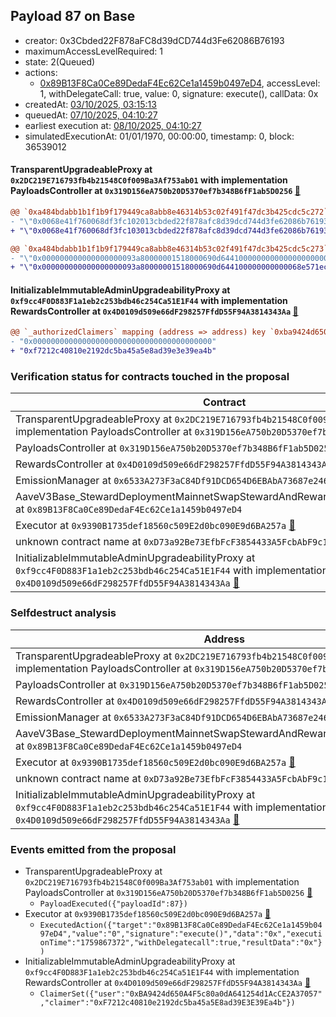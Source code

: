 ## Payload 87 on Base

- creator: 0x3Cbded22F878aFC8d39dCD744d3Fe62086B76193
- maximumAccessLevelRequired: 1
- state: 2(Queued)
- actions:
  - [0x89B13F8Ca0Ce89DedaF4Ec62Ce1a1459b0497eD4](https://basescan.org/address/0x89B13F8Ca0Ce89DedaF4Ec62Ce1a1459b0497eD4), accessLevel: 1, withDelegateCall: true, value: 0, signature: execute(), callData: 0x
- createdAt: [03/10/2025, 03:15:13](https://basescan.org/tx/0x76626fad538a2c6b2a5f744b84989653008197f4a89302edf76dd36e0172850b)
- queuedAt: [07/10/2025, 04:10:27](https://basescan.org/tx/0x2f9ba9c267303ebd1d9516fa40d52d5d28174ad6dfd629a7049cf17bb92a683b)
- earliest execution at: [08/10/2025, 04:10:27](https://www.epochconverter.com/countdown?q=1759896627)
- simulatedExecutionAt: 01/01/1970, 00:00:00, timestamp: 0, block: 36539012
#### TransparentUpgradeableProxy at `0x2DC219E716793fb4b21548C0f009Ba3Af753ab01` with implementation PayloadsController at `0x319D156eA750b20D5370ef7b348B6fF1ab5D0256` [:ghost:](https://github.com/bgd-labs/aave-address-book  "GovernanceV3Base.PAYLOADS_CONTROLLER")

```diff
@@ `0xa484bdabb1b1f1b9f179449ca8abb8e46314b53c02f491f47dc3b425cdc5c272` raw  @@
- "\"0x0068e41f760068df3fc102013cbded22f878afc8d39dcd744d3fe62086b76193\""
+ "\"0x0068e41f760068df3fc103013cbded22f878afc8d39dcd744d3fe62086b76193\""

@@ `0xa484bdabb1b1f1b9f179449ca8abb8e46314b53c02f491f47dc3b425cdc5c273` raw  @@
- "\"0x000000000000000000093a80000001518000690d644100000000000000000000\""
+ "\"0x000000000000000000093a80000001518000690d644100000000000068e571ec\""

```
#### InitializableImmutableAdminUpgradeabilityProxy at `0xf9cc4F0D883F1a1eb2c253bdb46c254Ca51E1F44` with implementation RewardsController at `0x4D0109d509e66dF298257FfdD55F94A3814343Aa` [:ghost:](https://github.com/bgd-labs/aave-address-book  "AaveV3Base.DEFAULT_INCENTIVES_CONTROLLER")

```diff
@@ `_authorizedClaimers` mapping (address => address) key `0xba9424d650a4f5c80a0da641254d1acce2a37057` @@
- "0x0000000000000000000000000000000000000000"
+ "0xf7212c40810e2192dc5ba45a5e8ad39e3e39ea4b"

```
### Verification status for contracts touched in the proposal

| Contract | Status |
|---------|------------|
| TransparentUpgradeableProxy at `0x2DC219E716793fb4b21548C0f009Ba3Af753ab01` with implementation PayloadsController at `0x319D156eA750b20D5370ef7b348B6fF1ab5D0256` [:ghost:](https://github.com/bgd-labs/aave-address-book  "GovernanceV3Base.PAYLOADS_CONTROLLER") | Contract |
| PayloadsController at `0x319D156eA750b20D5370ef7b348B6fF1ab5D0256` | Contract |
| RewardsController at `0x4D0109d509e66dF298257FfdD55F94A3814343Aa` | Contract |
| EmissionManager at `0x6533A273F3aC84Df91DCD654D6EBAbA73687e246` [:ghost:](https://github.com/bgd-labs/aave-address-book  "AaveV3Base.EMISSION_MANAGER") | Contract |
| AaveV3Base_StewardDeploymentMainnetSwapStewardAndRewardsSteward_20250821 at `0x89B13F8Ca0Ce89DedaF4Ec62Ce1a1459b0497eD4` | Contract |
| Executor at `0x9390B1735def18560c509E2d0bc090E9d6BA257a` [:ghost:](https://github.com/bgd-labs/aave-address-book  "AaveV3Base.ACL_ADMIN") | Contract |
| unknown contract name at `0xD73a92Be73EfbFcF3854433A5FcbAbF9c1316073` | EOA |
| InitializableImmutableAdminUpgradeabilityProxy at `0xf9cc4F0D883F1a1eb2c253bdb46c254Ca51E1F44` with implementation RewardsController at `0x4D0109d509e66dF298257FfdD55F94A3814343Aa` [:ghost:](https://github.com/bgd-labs/aave-address-book  "AaveV3Base.DEFAULT_INCENTIVES_CONTROLLER") | Contract |

### Selfdestruct analysis

| Address | Result |
|---------|------------|
| TransparentUpgradeableProxy at `0x2DC219E716793fb4b21548C0f009Ba3Af753ab01` with implementation PayloadsController at `0x319D156eA750b20D5370ef7b348B6fF1ab5D0256` [:ghost:](https://github.com/bgd-labs/aave-address-book  "GovernanceV3Base.PAYLOADS_CONTROLLER") | DelegateCall |
| PayloadsController at `0x319D156eA750b20D5370ef7b348B6fF1ab5D0256` | Safe |
| RewardsController at `0x4D0109d509e66dF298257FfdD55F94A3814343Aa` | Safe |
| EmissionManager at `0x6533A273F3aC84Df91DCD654D6EBAbA73687e246` [:ghost:](https://github.com/bgd-labs/aave-address-book  "AaveV3Base.EMISSION_MANAGER") | Safe |
| AaveV3Base_StewardDeploymentMainnetSwapStewardAndRewardsSteward_20250821 at `0x89B13F8Ca0Ce89DedaF4Ec62Ce1a1459b0497eD4` | Safe |
| Executor at `0x9390B1735def18560c509E2d0bc090E9d6BA257a` [:ghost:](https://github.com/bgd-labs/aave-address-book  "AaveV3Base.ACL_ADMIN") | DelegateCall |
| unknown contract name at `0xD73a92Be73EfbFcF3854433A5FcbAbF9c1316073` | EOA |
| InitializableImmutableAdminUpgradeabilityProxy at `0xf9cc4F0D883F1a1eb2c253bdb46c254Ca51E1F44` with implementation RewardsController at `0x4D0109d509e66dF298257FfdD55F94A3814343Aa` [:ghost:](https://github.com/bgd-labs/aave-address-book  "AaveV3Base.DEFAULT_INCENTIVES_CONTROLLER") | DelegateCall |

### Events emitted from the proposal

- TransparentUpgradeableProxy at `0x2DC219E716793fb4b21548C0f009Ba3Af753ab01` with implementation PayloadsController at `0x319D156eA750b20D5370ef7b348B6fF1ab5D0256` [:ghost:](https://github.com/bgd-labs/aave-address-book  "GovernanceV3Base.PAYLOADS_CONTROLLER")
  - `PayloadExecuted({"payloadId":87})`
- Executor at `0x9390B1735def18560c509E2d0bc090E9d6BA257a` [:ghost:](https://github.com/bgd-labs/aave-address-book  "AaveV3Base.ACL_ADMIN")
  - `ExecutedAction({"target":"0x89B13F8Ca0Ce89DedaF4Ec62Ce1a1459b0497eD4","value":"0","signature":"execute()","data":"0x","executionTime":"1759867372","withDelegatecall":true,"resultData":"0x"})`
- InitializableImmutableAdminUpgradeabilityProxy at `0xf9cc4F0D883F1a1eb2c253bdb46c254Ca51E1F44` with implementation RewardsController at `0x4D0109d509e66dF298257FfdD55F94A3814343Aa` [:ghost:](https://github.com/bgd-labs/aave-address-book  "AaveV3Base.DEFAULT_INCENTIVES_CONTROLLER")
  - `ClaimerSet({"user":"0xBA9424d650A4F5c80a0dA641254d1AcCE2A37057","claimer":"0xF7212c40810e2192dc5ba45a5E8ad39E3E39Ea4b"})`
